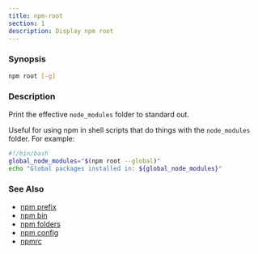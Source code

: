 ```yaml
---
title: npm-root
section: 1
description: Display npm root
---
```


### Synopsis

```bash
npm root [-g]
```

### Description

Print the effective `node_modules` folder to standard out.

Useful for using npm in shell scripts that do things with the
`node_modules` folder.  For example:

```bash
#!/bin/bash
global_node_modules="$(npm root --global)"
echo "Global packages installed in: ${global_node_modules}"
```

### See Also

* [npm prefix](/commands/npm-prefix)
* [npm bin](/commands/npm-bin)
* [npm folders](/configuring-npm/folders)
* [npm config](/commands/npm-config)
* [npmrc](/configuring-npm/npmrc)
